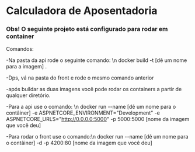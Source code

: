 # Calculadora de Aposentadoria
<h3>Obs! O seguinte projeto está configurado para rodar em container</h3>

Comandos:

-Na pasta da api rode o seguinte comando: \n
docker build -t [dê um nome para a imagem] .

-Dps, vá na pasta do front e rode o mesmo comando anterior

-após buildar as duas imagens você pode rodar os containers a partir de qualquer diretório.

-Para a api use o comando: \n
docker run --name [dê um nome para o contâiner] -e ASPNETCORE_ENVIRONMENT="Development" -e ASPNETCORE_URLS="http://0.0.0.0:5000" -p 5000:5000 [nome da imagem que você deu]

-Para rodar o front use o comando:\n
docker run --name [dê um nome para o contâiner] -d -p 4200:80 [nome da imagem que você deu]
